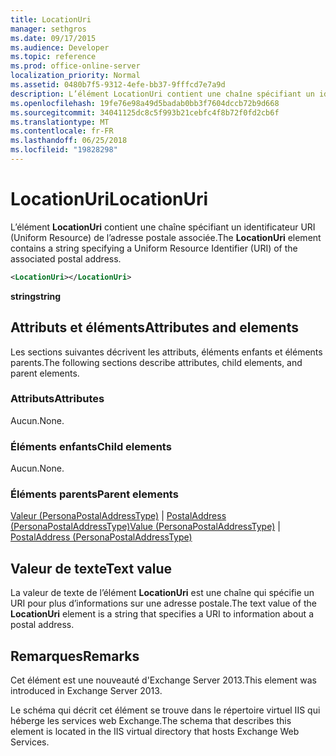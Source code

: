 ```yaml
---
title: LocationUri
manager: sethgros
ms.date: 09/17/2015
ms.audience: Developer
ms.topic: reference
ms.prod: office-online-server
localization_priority: Normal
ms.assetid: 0480b7f5-9312-4efe-bb37-9fffcd7e7a9d
description: L’élément LocationUri contient une chaîne spécifiant un identificateur URI (Uniform Resource) de l’adresse postale associée.
ms.openlocfilehash: 19fe76e98a49d5badab0bb3f7604dccb72b9d668
ms.sourcegitcommit: 34041125dc8c5f993b21cebfc4f8b72f0fd2cb6f
ms.translationtype: MT
ms.contentlocale: fr-FR
ms.lasthandoff: 06/25/2018
ms.locfileid: "19828298"
---
```

# <a name="locationuri"></a><span data-ttu-id="b2e12-103">LocationUri</span><span class="sxs-lookup"><span data-stu-id="b2e12-103">LocationUri</span></span>

<span data-ttu-id="b2e12-104">L’élément **LocationUri** contient une chaîne spécifiant un identificateur URI (Uniform Resource) de l’adresse postale associée.</span><span class="sxs-lookup"><span data-stu-id="b2e12-104">The **LocationUri** element contains a string specifying a Uniform Resource Identifier (URI) of the associated postal address.</span></span> 
  
```XML
<LocationUri></LocationUri>
```

 <span data-ttu-id="b2e12-105">**string**</span><span class="sxs-lookup"><span data-stu-id="b2e12-105">**string**</span></span>
## <a name="attributes-and-elements"></a><span data-ttu-id="b2e12-106">Attributs et éléments</span><span class="sxs-lookup"><span data-stu-id="b2e12-106">Attributes and elements</span></span>

<span data-ttu-id="b2e12-107">Les sections suivantes décrivent les attributs, éléments enfants et éléments parents.</span><span class="sxs-lookup"><span data-stu-id="b2e12-107">The following sections describe attributes, child elements, and parent elements.</span></span>
  
### <a name="attributes"></a><span data-ttu-id="b2e12-108">Attributs</span><span class="sxs-lookup"><span data-stu-id="b2e12-108">Attributes</span></span>

<span data-ttu-id="b2e12-109">Aucun.</span><span class="sxs-lookup"><span data-stu-id="b2e12-109">None.</span></span>
  
### <a name="child-elements"></a><span data-ttu-id="b2e12-110">Éléments enfants</span><span class="sxs-lookup"><span data-stu-id="b2e12-110">Child elements</span></span>

<span data-ttu-id="b2e12-111">Aucun.</span><span class="sxs-lookup"><span data-stu-id="b2e12-111">None.</span></span>
  
### <a name="parent-elements"></a><span data-ttu-id="b2e12-112">Éléments parents</span><span class="sxs-lookup"><span data-stu-id="b2e12-112">Parent elements</span></span>

<span data-ttu-id="b2e12-113">[Valeur (PersonaPostalAddressType)](value-personapostaladdresstype.md) | [PostalAddress (PersonaPostalAddressType)](postaladdress-personapostaladdresstype.md)</span><span class="sxs-lookup"><span data-stu-id="b2e12-113">[Value (PersonaPostalAddressType)](value-personapostaladdresstype.md) | [PostalAddress (PersonaPostalAddressType)](postaladdress-personapostaladdresstype.md)</span></span>
  
## <a name="text-value"></a><span data-ttu-id="b2e12-114">Valeur de texte</span><span class="sxs-lookup"><span data-stu-id="b2e12-114">Text value</span></span>

<span data-ttu-id="b2e12-115">La valeur de texte de l’élément **LocationUri** est une chaîne qui spécifie un URI pour plus d’informations sur une adresse postale.</span><span class="sxs-lookup"><span data-stu-id="b2e12-115">The text value of the **LocationUri** element is a string that specifies a URI to information about a postal address.</span></span> 
  
## <a name="remarks"></a><span data-ttu-id="b2e12-116">Remarques</span><span class="sxs-lookup"><span data-stu-id="b2e12-116">Remarks</span></span>

<span data-ttu-id="b2e12-117">Cet élément est une nouveauté d'Exchange Server 2013.</span><span class="sxs-lookup"><span data-stu-id="b2e12-117">This element was introduced in Exchange Server 2013.</span></span>
  
<span data-ttu-id="b2e12-118">Le schéma qui décrit cet élément se trouve dans le répertoire virtuel IIS qui héberge les services web Exchange.</span><span class="sxs-lookup"><span data-stu-id="b2e12-118">The schema that describes this element is located in the IIS virtual directory that hosts Exchange Web Services.</span></span>
  

